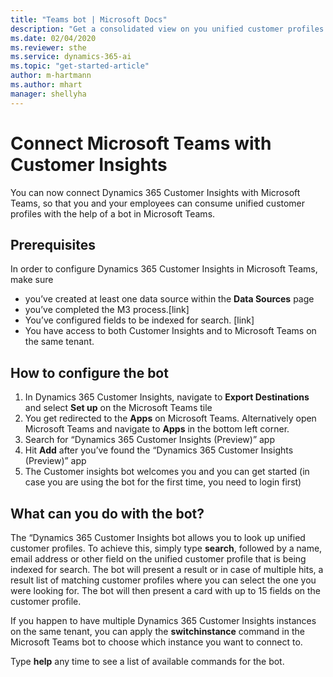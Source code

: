 ```yaml
---
title: "Teams bot | Microsoft Docs"
description: "Get a consolidated view on you unified customer profiles in Dynamics 365 Customer Insights."
ms.date: 02/04/2020
ms.reviewer: sthe
ms.service: dynamics-365-ai
ms.topic: "get-started-article"
author: m-hartmann
ms.author: mhart
manager: shellyha
---
```

# Connect Microsoft Teams with Customer Insights 
You can now connect Dynamics 365 Customer Insights with Microsoft Teams, so that you and your employees can consume unified customer profiles with the help of a bot in Microsoft Teams. 
## Prerequisites
In order to configure Dynamics 365 Customer Insights in Microsoft Teams, make sure 
* you’ve created at least one data source within the **Data Sources** page 
* you’ve completed the M3 process.[link] 
* You’ve configured fields to be indexed for search. [link]
* You have access to both Customer Insights and to Microsoft Teams on the same tenant. 

## How to configure the bot
1.	In Dynamics 365 Customer Insights, navigate to **Export Destinations** and select **Set up** on the Microsoft Teams tile
2.	You get redirected to the **Apps**  on Microsoft Teams. Alternatively open Microsoft Teams and navigate to **Apps** in the bottom left corner. 
3.	Search for “Dynamics 365 Customer Insights (Preview)” app 
4.	Hit **Add** after you’ve found the “Dynamics 365 Customer Insights (Preview)” app
5.	The Customer insights bot welcomes you and you can get started (in case you are using the bot for the first time, you need to login first)
## What can you do with the bot?
The “Dynamics 365 Customer Insights bot allows you to look up unified customer profiles. To achieve this, simply type **search**, followed by a name, email address or other field on the unified customer profile that is being indexed for search. 
The bot will present a result or in case of multiple hits, a result list of matching customer profiles where you can select the one you were looking for. The bot will then present a card with up to 15 fields on the customer profile. 

If you happen to have multiple Dynamics 365 Customer Insights instances on the same tenant, you can apply the **switchinstance** command in the Microsoft Teams bot to choose which instance you want to connect to. 

Type **help** any time to see a list of available commands for the bot.  
